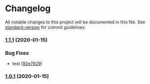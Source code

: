 # Changelog

All notable changes to this project will be documented in this file. See [standard-version](https://github.com/conventional-changelog/standard-version) for commit guidelines.

### [1.1.1](https://github.com/kdydesign/vue-electron/compare/v1.0.1...v1.1.1) (2020-01-15)


### Bug Fixes

* test ([92e7929](https://github.com/kdydesign/vue-electron/commit/92e7929cda6e408e1fb7ab5dc4b71d0bfcb9119f))

### [1.0.1](https://github.com/kdydesign/vue-electron/compare/v1.1.0...v1.0.1) (2020-01-15)

